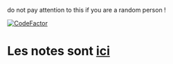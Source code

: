 do not pay attention to this if you are a random person !

[![CodeFactor](https://www.codefactor.io/repository/github/lenochxd/react-stage/badge)](https://www.codefactor.io/repository/github/lenochxd/react-stage)

# **Les notes sont [ici](https://github.com/LeLenoch/react-stage/blob/main/notes.txt)**
